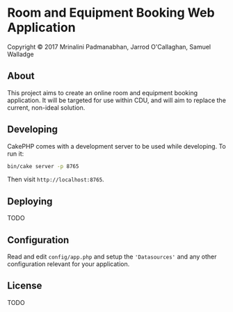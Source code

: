 # Room and Equipment Booking Web Application

Copyright © 2017 Mrinalini Padmanabhan, Jarrod O'Callaghan, Samuel Walladge


## About

This project aims to create an online room and equipment booking application. It will be targeted for use within CDU,
and will aim to replace the current, non-ideal solution.


## Developing

CakePHP comes with a development server to be used while developing. To run it:

```bash
bin/cake server -p 8765
```

Then visit `http://localhost:8765`.


## Deploying

TODO


## Configuration

Read and edit `config/app.php` and setup the `'Datasources'` and any other
configuration relevant for your application.


## License

TODO
